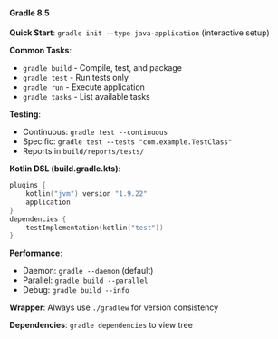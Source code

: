 #### Gradle 8.5

**Quick Start**: `gradle init --type java-application` (interactive setup)

**Common Tasks**:
- `gradle build` - Compile, test, and package
- `gradle test` - Run tests only
- `gradle run` - Execute application
- `gradle tasks` - List available tasks

**Testing**:
- Continuous: `gradle test --continuous`
- Specific: `gradle test --tests "com.example.TestClass"`
- Reports in `build/reports/tests/`

**Kotlin DSL (build.gradle.kts)**:
```kotlin
plugins {
    kotlin("jvm") version "1.9.22"
    application
}
dependencies {
    testImplementation(kotlin("test"))
}
```

**Performance**:
- Daemon: `gradle --daemon` (default)
- Parallel: `gradle build --parallel`
- Debug: `gradle build --info`

**Wrapper**: Always use `./gradlew` for version consistency

**Dependencies**: `gradle dependencies` to view tree
